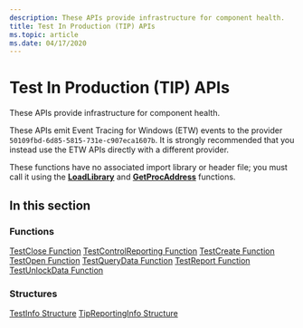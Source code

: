 ```yaml
---
description: These APIs provide infrastructure for component health.
title: Test In Production (TIP) APIs
ms.topic: article
ms.date: 04/17/2020
---
```


# Test In Production (TIP) APIs

These APIs provide infrastructure for component health.

These APIs emit Event Tracing for Windows (ETW) events to the provider `50109fbd-6d85-5815-731e-c907eca1607b`. It is strongly recommended that you instead use the ETW APIs directly with a different provider.

These functions have no associated import library or header file; you must call it using the [**LoadLibrary**](/windows/win32/api/libloaderapi/nf-libloaderapi-loadlibrarya) and [**GetProcAddress**](/windows/win32/api/libloaderapi/nf-libloaderapi-getprocaddress) functions.

## In this section


### Functions
[TestClose Function](tip-testclose-function.md)
[TestControlReporting Function](tip-testcontrolreporting-function.md)
[TestCreate Function](tip-testcreate-function.md)
[TestOpen Function](tip-testopen-function.md)
[TestQueryData Function](tip-testquerydata-function.md)
[TestReport Function](tip-testreport-function.md)
[TestUnlockData Function](tip-testunlockdata-function.md)

### Structures

[TestInfo Structure](tip-testinfo-structure.md)
[TipReportingInfo Structure](tip-tipreportinginfo-structure.md)

